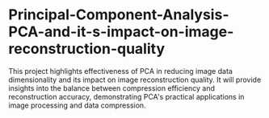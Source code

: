 # Principal-Component-Analysis-PCA-and-it-s-impact-on-image-reconstruction-quality
This project highlights effectiveness of PCA in reducing image data dimensionality and its impact on image reconstruction quality. It will provide insights into the balance between compression efficiency and reconstruction accuracy, demonstrating PCA's practical applications in image processing and data compression.
